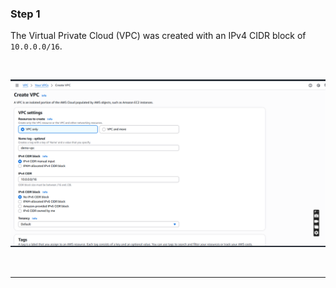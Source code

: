 
### Step 1

The Virtual Private Cloud (VPC) was created with an IPv4 CIDR block of
`10.0.0.0/16`.

<br>

![pic 1](images/1-created-vpc.png)

<br>

---
